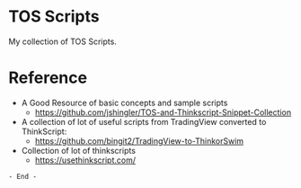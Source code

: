 # TOS Scripts

My collection of TOS Scripts.



# Reference

* A Good Resource of basic concepts and sample scripts
   * https://github.com/jshingler/TOS-and-Thinkscript-Snippet-Collection
* A collection of lot of useful scripts from TradingView converted to ThinkScript:
   * https://github.com/bingit2/TradingView-to-ThinkorSwim
* Collection of lot of thinkscripts
   * https://usethinkscript.com/ 

`- End -`

  
